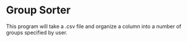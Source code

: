 # Group Sorter

This program will take a .csv file and organize a column into a number of groups specified by user. 
